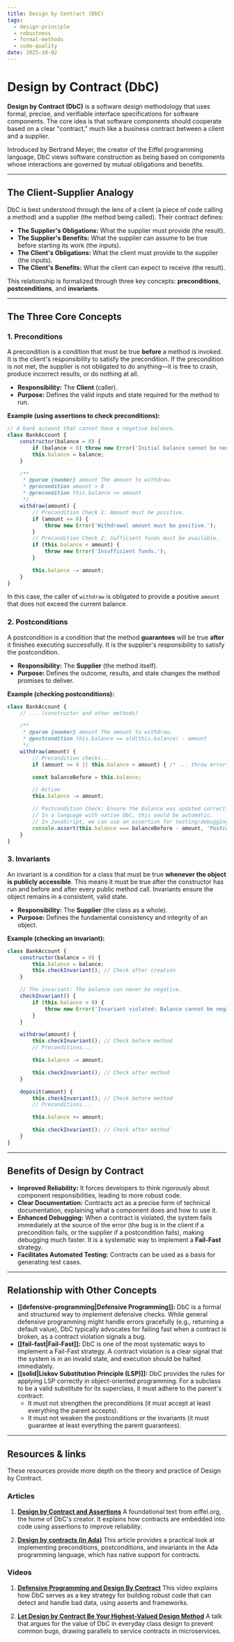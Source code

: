 ```yaml
---
title: Design by Contract (DbC)
tags:
  - design-principle
  - robustness
  - formal-methods
  - code-quality
date: 2025-10-02
---
```

# Design by Contract (DbC)

**Design by Contract (DbC)** is a software design methodology that uses formal, precise, and verifiable interface specifications for software components. The core idea is that software components should cooperate based on a clear "contract," much like a business contract between a client and a supplier.

Introduced by Bertrand Meyer, the creator of the Eiffel programming language, DbC views software construction as being based on components whose interactions are governed by mutual obligations and benefits.

---

## The Client-Supplier Analogy

DbC is best understood through the lens of a client (a piece of code calling a method) and a supplier (the method being called). Their contract defines:

-   **The Supplier's Obligations:** What the supplier must provide (the result).
-   **The Supplier's Benefits:** What the supplier can assume to be true before starting its work (the inputs).
-   **The Client's Obligations:** What the client must provide to the supplier (the inputs).
-   **The Client's Benefits:** What the client can expect to receive (the result).

This relationship is formalized through three key concepts: **preconditions**, **postconditions**, and **invariants**.

---

## The Three Core Concepts

### 1. Preconditions

A precondition is a condition that must be true **before** a method is invoked. It is the client's responsibility to satisfy the precondition. If the precondition is not met, the supplier is not obligated to do anything—it is free to crash, produce incorrect results, or do nothing at all.

-   **Responsibility:** The **Client** (caller).
-   **Purpose:** Defines the valid inputs and state required for the method to run.

**Example (using assertions to check preconditions):**

```javascript
// A bank account that cannot have a negative balance.
class BankAccount {
    constructor(balance = 0) {
        if (balance < 0) throw new Error('Initial balance cannot be negative.');
        this.balance = balance;
    }

    /**
     * @param {number} amount The amount to withdraw.
     * @precondition amount > 0
     * @precondition this.balance >= amount
     */
    withdraw(amount) {
        // Precondition Check 1: Amount must be positive.
        if (amount <= 0) {
            throw new Error('Withdrawal amount must be positive.');
        }
        // Precondition Check 2: Sufficient funds must be available.
        if (this.balance < amount) {
            throw new Error('Insufficient funds.');
        }

        this.balance -= amount;
    }
}
```
In this case, the caller of `withdraw` is obligated to provide a positive `amount` that does not exceed the current balance.

### 2. Postconditions

A postcondition is a condition that the method **guarantees** will be true **after** it finishes executing successfully. It is the supplier's responsibility to satisfy the postcondition.

-   **Responsibility:** The **Supplier** (the method itself).
-   **Purpose:** Defines the outcome, results, and state changes the method promises to deliver.

**Example (checking postconditions):**

```javascript
class BankAccount {
    // ... (constructor and other methods)

    /**
     * @param {number} amount The amount to withdraw.
     * @postcondition this.balance == old(this.balance) - amount
     */
    withdraw(amount) {
        // Precondition checks...
        if (amount <= 0 || this.balance < amount) { /* ... throw errors ... */ }

        const balanceBefore = this.balance;

        // Action
        this.balance -= amount;

        // Postcondition Check: Ensure the balance was updated correctly.
        // In a language with native DbC, this would be automatic.
        // In JavaScript, we can use an assertion for testing/debugging.
        console.assert(this.balance === balanceBefore - amount, 'Postcondition failed: Balance incorrect after withdrawal.');
    }
}
```

### 3. Invariants

An invariant is a condition for a class that must be true **whenever the object is publicly accessible**. This means it must be true after the constructor has run and before and after every public method call. Invariants ensure the object remains in a consistent, valid state.

-   **Responsibility:** The **Supplier** (the class as a whole).
-   **Purpose:** Defines the fundamental consistency and integrity of an object.

**Example (checking an invariant):**

```javascript
class BankAccount {
    constructor(balance = 0) {
        this.balance = balance;
        this.checkInvariant(); // Check after creation
    }

    // The invariant: The balance can never be negative.
    checkInvariant() {
        if (this.balance < 0) {
            throw new Error('Invariant violated: Balance cannot be negative.');
        }
    }

    withdraw(amount) {
        this.checkInvariant(); // Check before method
        // Preconditions...

        this.balance -= amount;

        this.checkInvariant(); // Check after method
    }

    deposit(amount) {
        this.checkInvariant(); // Check before method
        // Preconditions...

        this.balance += amount;

        this.checkInvariant(); // Check after method
    }
}
```

---

## Benefits of Design by Contract

-   **Improved Reliability:** It forces developers to think rigorously about component responsibilities, leading to more robust code.
-   **Clear Documentation:** Contracts act as a precise form of technical documentation, explaining what a component does and how to use it.
-   **Enhanced Debugging:** When a contract is violated, the system fails immediately at the source of the error (the bug is in the client if a precondition fails, or the supplier if a postcondition fails), making debugging much faster. It is a systematic way to implement a **Fail-Fast** strategy.
-   **Facilitates Automated Testing:** Contracts can be used as a basis for generating test cases.

---

## Relationship with Other Concepts

-   **[[defensive-programming|Defensive Programming]]:** DbC is a formal and structured way to implement defensive checks. While general defensive programming might handle errors gracefully (e.g., returning a default value), DbC typically advocates for failing fast when a contract is broken, as a contract violation signals a bug.
-   **[[fail-fast|Fail-Fast]]:** DbC is one of the most systematic ways to implement a Fail-Fast strategy. A contract violation is a clear signal that the system is in an invalid state, and execution should be halted immediately.
-   **[[solid|Liskov Substitution Principle (LSP)]]:** DbC provides the rules for applying LSP correctly in object-oriented programming. For a subclass to be a valid substitute for its superclass, it must adhere to the parent's contract:
    -   It must not strengthen the preconditions (it must accept at least everything the parent accepts).
    -   It must not weaken the postconditions or the invariants (it must guarantee at least everything the parent guarantees).

---

## Resources & links

These resources provide more depth on the theory and practice of Design by Contract.

### Articles

1.  **[Design by Contract and Assertions](https://www.eiffel.org/doc/solutions/Design_by_Contract_and_Assertions)**
    A foundational text from eiffel.org, the home of DbC's creator. It explains how contracts are embedded into code using assertions to improve reliability.

2.  **[Design by contracts (in Ada)](https://learn.adacore.com/courses/intro-to-ada/chapters/contracts.html)**
    This article provides a practical look at implementing preconditions, postconditions, and invariants in the Ada programming language, which has native support for contracts.

### Videos

1.  **[Defensive Programming and Design By Contract](https://www.youtube.com/watch?v=PG-c2vJ0Woo)**
    This video explains how DbC serves as a key strategy for building robust code that can detect and handle bad data, using asserts and frameworks.

2.  **[Let Design by Contract Be Your Highest-Valued Design Method](https://www.youtube.com/watch?v=E30N4FJwP3w)**
    A talk that argues for the value of DbC in everyday class design to prevent common bugs, drawing parallels to service contracts in microservices.
